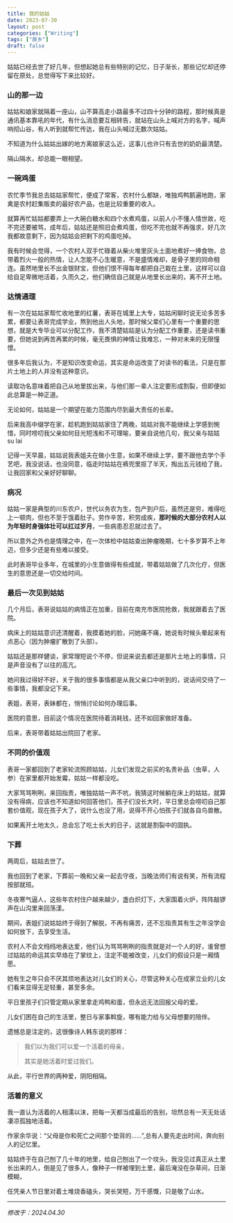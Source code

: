 ```yaml
---
title: 我的姑姑
date: 2023-07-30
layout: post
categories: ["Writing"]
tags: ["故乡"]
draft: false
---
```


姑姑已经去世了好几年，但想起她总有些特别的记忆，日子渐长，那些记忆却还停留在原处，总觉得写下来比较好。

### 山的那一边

姑姑和娘家就隔着一座山，山不算高走小路最多不过四十分钟的路程，那时候真是通讯基本靠吼的年代，有什么消息要互相转告，就站在山头上喊对方的名字，喊声响彻山谷，有人听到就帮忙传达，我在山头喊过无数次姑姑。

不知道为什么姑姑出嫁的地方离娘家这么近，这事儿也许只有去世的奶奶最清楚。

隔山隔水，却总能一眼相望。

### 一碗鸡蛋

农忙季节我总去姑姑家帮忙，便成了常客，农村什么都缺，唯独鸡鸭鹅遍地跑，家禽是农村赶集贩卖的最好农产品，也是比较重要的收入。

就算再忙姑姑都要弄上一大碗白糖水和四个水煮鸡蛋，以前人小不懂人情世故，吃不完还要被骂，成年后，姑姑还是照旧会煮鸡蛋，但吃不完也就不再强求，好几次我都故意剩下，因为姑姑会把剩下的鸡蛋吃掉。

我有时候会觉得，一个农村人双手忙碌着从柴火堆里灰头土面地煮好一捧食物，总带着烈火一般的热情，让人怎能不心生暖意，不是盛情难却，是骨子里的同命相连。虽然地里长不出金银财宝，但他们恨不得每年都把自己栽在土里，这样可以自给自足卑微地活着，久而久之，他们确信自己就是从地里长出来的，离不开土地。

### 达情通理

有一次在姑姑家帮忙收地里的红薯，表哥在城里上大专，姑姑闲聊时说无论多苦多累，都要让表哥完成学业，熬到他出人头地，那时候父辈们心里有一个重要的思想，就是大专毕业可以分配工作，我不清楚姑姑是认为分配工作重要，还是读书重要，但她说到再苦再累的时候，毫无畏惧的神情让我难忘，一种对未来的无限憧憬。

很多年后我认为，不是知识改变命运，其实是命运改变了对读书的看法，只是在那片土地上的人并没有这种意识。

读取功名意味着把自己从地里拔出来，与他们那一辈人注定要形成割裂，但即便如此总算是一种正道。

无论如何，姑姑是一个期望在能力范围内尽到最大责任的长辈。

后来我高中缀学在家，趁机跑到姑姑家住了两晚，姑姑对我不能继续上学感到惋惜，同时唠叨我父亲如何目光短浅和不可理喻，要亲自说他几句，我父亲与姑姑su lai

记得一天早晨，姑姑说我表姐夫在做小生意，如果不继续上学，要不跟他去学个手艺吧，我没说话，也没同意，临走时姑姑在裤兜里抠了半天，掏出五元钱给了我，让我回家和父亲好好聊聊。

### 病况

姑姑一家是典型的川东农户，世代以务农为生，包产到户后，虽然还是穷，难得吃上一顿肉，但也不至于饿着肚子。劳作辛苦，积劳成疾，**那时候的大部分农村人以为年轻时身强体壮可以扛过岁月**，一些病患忍忍就过去了。

所以意外之外也是情理之中，在一次体检中姑姑查出肿瘤晚期，七十多岁算不上年迈，但多少还是有些难以接受。

此时表哥毕业多年，在城里的小生意做得有些成就，带着姑姑做了几次化疗，但医生的意思还是一切交给时间。

### 最后一次见到姑姑

几个月后，表哥说姑姑的病情正在加重，目前在南充市医院抢救，我就跟着去了医院。

病床上的姑姑意识还清醒着，我摸着她的脸，问她痛不痛，她说有时候头晕起来有点恶心（因为肿瘤扩散到了头部）。

姑姑还是那样健谈，家常理短说个不停，但说来说去都还是那片土地上的事情，只是声音没有了以往的高亢。

她问我过得好不好，关于我的很多事情都是从我父亲口中听到的，说话间交待了一些事情，我都没记下来。

表姐，表哥，表妹都在，悄悄讨论如何办理后事。

医院的意思，目前这个情况在医院待着消耗钱，还不如回家做好准备。

后来，表哥带着姑姑出院回了老家。

### 不同的价值观

表哥一家都回到了老家轮流照顾姑姑，儿女们发现之前买的名贵补品（虫草，人参）在家里都开始发霉，姑姑一样都没吃。

大家骂骂咧咧，来回指责，唯独姑姑一声不吭，我猜这时候躺在床上的姑姑，就算没有得病，应该也不知道如何回答他们，孩子们没长大时，平日里总会唠叨自己那套价值观，现在孩子大了，说什么也没了用，说得不开心怕孩子们就各自鸟兽散。

如果离开土地太久，总会忘了吃土长大的日子，这就是割裂中的固执。

### 下葬

两周后，姑姑去世了。

我也回到了老家，下葬前一晚和父亲一起去守夜，当晚法师们有说有笑，所有流程按部就班。

冬夜寒气逼人，这些年农村住户越来越少，盏白炽灯下，大家围着火炉，阵阵敲锣声在山沟里来回荡漾。

期间，表姐们说姑姑终于得到了解脱，不再有痛苦，还不忘指责其有生之年没学会如何放下，去享受生活。

农村人不会文绉绉地表达爱，他们认为骂骂咧咧的指责就是对一个人的好，谁曾想过姑姑的命运其实早烙在了掌纹上，注定不能被改变，儿女们的假设只是一厢情愿。

她有生之年只会不厌其烦地表达对儿女们的关心，尽管这种关心在成家立业的儿女们看来显得无足轻重，甚至多余。

平日里孩子们只管定期从家里拿走鸡鸭和蛋，但永远无法回报父母的爱。

儿女们困在自己的生活里，整日与家事斡旋，哪有能力给与父母想要的陪伴。

遗憾总是注定的，这很像诗人韩东说的那样：

> 我们以为我们可以爱一个活着的母亲，
> 
> 其实是她活着时爱过我们。

从此，平行世界的两种爱，阴阳相隔。

### 活着的意义

我一直认为活着的人相濡以沫，把每一天都当成最后的告别，坦然总有一天无处话凄凉孤独地活着。

作家余华说：“父母是你和死亡之间那个垫背的......”,总有人要先走出时间，奔向别人的记忆里。

姑姑终于在自己刨了几十年的地里，给自己刨出了一个坟头，我没见过真正从土里长出来的人，倒是见了很多人，像种子一样被埋到土里，最后淹没在杂草间，日渐模糊，

任凭亲人节日里对着土堆烧香磕头，哭长哭短，万千感慨，只是敬了山水。

---

*修改于：2024.04.30*

